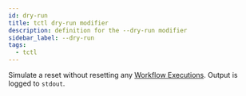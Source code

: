 ```yaml
---
id: dry-run
title: tctl dry-run modifier
description: definition for the --dry-run modifier
sidebar_label: --dry-run
tags:
  - tctl
---
```


Simulate a reset without resetting any [Workflow Executions](/concepts/what-is-a-workflow-execution).
Output is logged to `stdout`.
